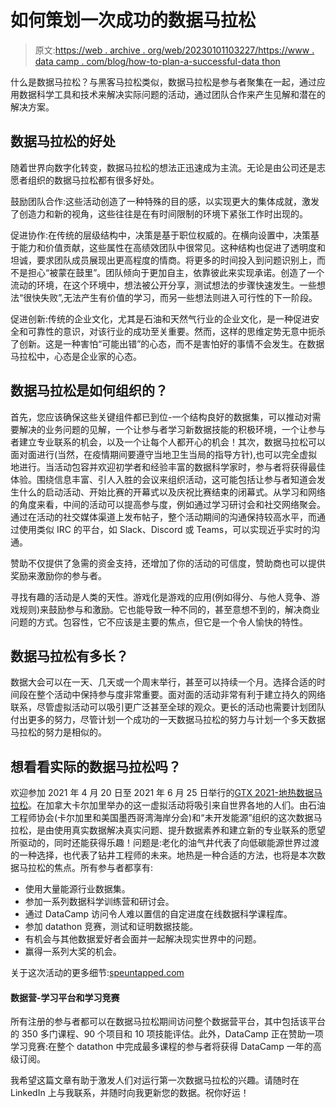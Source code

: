 # 如何策划一次成功的数据马拉松

> 原文:[https://web . archive . org/web/20230101103227/https://www . data camp . com/blog/how-to-plan-a-successful-data thon](https://web.archive.org/web/20230101103227/https://www.datacamp.com/blog/how-to-plan-a-successful-datathon)

什么是数据马拉松？与黑客马拉松类似，数据马拉松是参与者聚集在一起，通过应用数据科学工具和技术来解决实际问题的活动，通过团队合作来产生见解和潜在的解决方案。

## 数据马拉松的好处

随着世界向数字化转变，数据马拉松的想法正迅速成为主流。无论是由公司还是志愿者组织的数据马拉松都有很多好处。

鼓励团队合作:这些活动创造了一种特殊的目的感，以实现更大的集体成就，激发了创造力和新的视角，这些往往是在有时间限制的环境下紧张工作时出现的。

促进协作:在传统的层级结构中，决策是基于职位权威的。在横向设置中，决策基于能力和价值贡献，这些属性在高绩效团队中很常见。这种结构也促进了透明度和坦诚，要求团队成员展现出更高程度的情商。将更多的时间投入到问题识别上，而不是担心“被蒙在鼓里”。团队倾向于更加自主，依靠彼此来实现承诺。创造了一个流动的环境，在这个环境中，想法被公开分享，测试想法的步骤快速发生。一些想法“很快失败”,无法产生有价值的学习，而另一些想法则进入可行性的下一阶段。

促进创新:传统的企业文化，尤其是石油和天然气行业的企业文化，是一种促进安全和可靠性的意识，对该行业的成功至关重要。然而，这样的思维定势无意中扼杀了创新。这是一种害怕“可能出错”的心态，而不是害怕好的事情不会发生。在数据马拉松中，心态是企业家的心态。

## 数据马拉松是如何组织的？

首先，您应该确保这些关键组件都已到位-一个结构良好的数据集，可以推动对需要解决的业务问题的见解，一个让参与者学习新数据技能的积极环境，一个让参与者建立专业联系的机会，以及一个让每个人都开心的机会！其次，数据马拉松可以面对面进行(当然，在疫情期间要遵守当地卫生当局的指导方针),也可以完全虚拟地进行。当活动包容并欢迎初学者和经验丰富的数据科学家时，参与者将获得最佳体验。围绕信息丰富、引人入胜的会议来组织活动，这可能包括让参与者知道会发生什么的启动活动、开始比赛的开幕式以及庆祝比赛结束的闭幕式。从学习和网络的角度来看，中间的活动可以提高参与度，例如通过学习研讨会和社交网络聚会。通过在活动的社交媒体渠道上发布帖子，整个活动期间的沟通保持较高水平，而通过使用类似 IRC 的平台，如 Slack、Discord 或 Teams，可以实现近乎实时的沟通。

赞助不仅提供了急需的资金支持，还增加了你的活动的可信度，赞助商也可以提供奖励来激励你的参与者。

寻找有趣的活动是人类的天性。游戏化是游戏的应用(例如得分、与他人竞争、游戏规则)来鼓励参与和激励。它也能导致一种不同的，甚至意想不到的，解决商业问题的方式。包容性，它不应该是主要的焦点，但它是一个令人愉快的特性。

## 数据马拉松有多长？

数据大会可以在一天、几天或一个周末举行，甚至可以持续一个月。选择合适的时间段在整个活动中保持参与度非常重要。面对面的活动非常有利于建立持久的网络联系，尽管虚拟活动可以吸引更广泛甚至全球的观众。更长的活动也需要计划团队付出更多的努力，尽管计划一个成功的一天数据马拉松的努力与计划一个多天数据马拉松的努力是相似的。

## 想看看实际的数据马拉松吗？

欢迎参加 2021 年 4 月 20 日至 2021 年 6 月 25 日举行的[GTX 2021-地热数据马拉松](https://web.archive.org/web/20220808014737/https://www.speuntapped.com/)。在加拿大卡尔加里举办的这一虚拟活动将吸引来自世界各地的人们。由石油工程师协会(卡尔加里和美国墨西哥湾海岸分会)和“未开发能源”组织的这次数据马拉松，是由使用真实数据解决真实问题、提升数据素养和建立新的专业联系的愿望所驱动的，同时还能获得乐趣！问题是:老化的油气井代表了向低碳能源世界过渡的一种选择，也代表了钻井工程师的未来。地热是一种合适的方法，也将是本次数据马拉松的焦点。所有参与者都享有:

*   使用大量能源行业数据集。
*   参加一系列数据科学训练营和研讨会。
*   通过 DataCamp 访问令人难以置信的自定进度在线数据科学课程库。
*   参加 datathon 竞赛，测试和证明数据技能。
*   有机会与其他数据爱好者会面并一起解决现实世界中的问题。
*   赢得一系列大奖的机会。

关于这次活动的更多细节:[speuntapped.com](https://web.archive.org/web/20220808014737/https://www.speuntapped.com/)

#### 数据营-学习平台和学习竞赛

所有注册的参与者都可以在数据马拉松期间访问整个数据营平台，其中包括该平台的 350 多门课程、90 个项目和 10 项技能评估。此外，DataCamp 正在赞助一项学习竞赛:在整个 datathon 中完成最多课程的参与者将获得 DataCamp 一年的高级订阅。

我希望这篇文章有助于激发人们对运行第一次数据马拉松的兴趣。请随时在 LinkedIn 上与我联系，并随时向我更新您的数据。祝你好运！